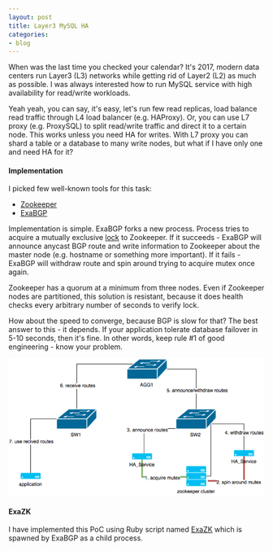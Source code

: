 ```yaml
---
layout: post
title: Layer3 MySQL HA
categories:
- blog
---
```


When was the last time you checked your calendar? It's 2017, modern data centers run Layer3 (L3) networks while getting rid of Layer2 (L2) as much as possible. I was always interested how to run MySQL service with high availability for read/write workloads. 

Yeah yeah, you can say, it's easy, let's run few read replicas, load balance read traffic through L4 load balancer (e.g. HAProxy). Or, you can use L7 proxy (e.g. ProxySQL) to split read/write traffic and direct it to a certain node. This works unless you need HA for writes. With L7 proxy you can shard a table or a database to many write nodes, but what if I have only one and need HA for it?

#### Implementation

I picked few well-known tools for this task:
* [Zookeeper](https://zookeeper.apache.org/)
* [ExaBGP](https://github.com/Exa-Networks/exabgp)

Implementation is simple. ExaBGP forks a new process. Process tries to acquire a mutually exclusive [lock](https://zookeeper.apache.org/doc/r3.2.1/zookeeperProgrammers.html#Ephemeral+Nodes) to Zookeeper. If it succeeds - ExaBGP will announce anycast BGP route and write information to Zookeeper about the master node (e.g. hostname or something more important). If it fails - ExaBGP will withdraw route and spin around trying to acquire mutex once again.

Zookeeper has a quorum at a minimum from three nodes. Even if Zookeeper nodes are partitioned, this solution is resistant, because it does health checks every arbitrary number of seconds to verify lock.

How about the speed to converge, because BGP is slow for that? The best answer to this - it depends. If your application tolerate database failover in 5-10 seconds, then it's fine. In other words, keep rule #1 of good engineering - know your problem.

![ExaZK](/images/exazk.png)

#### ExaZK

I have implemented this PoC using Ruby script named [ExaZK](https://github.com/ton31337/exazk) which is spawned by ExaBGP as a child process. 
